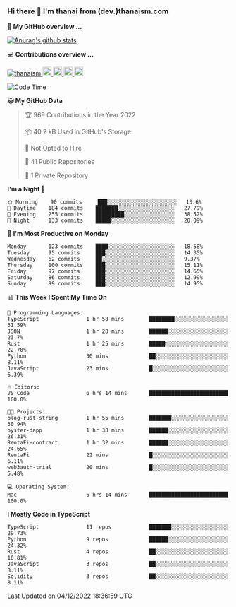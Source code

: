 ### Hi there 👋 I'm thanai from (dev.)thanaism.com

<!-- バッジ関連 -->
<!--
メイン：https://shields.io/category/social
GitHub view：https://github.com/antonkomarev/github-profile-views-counter
Qiita contributions：https://qiita.com/mikkame/items/f2c60d9caf8a8e38ec50
 -->

🍎 **My GitHub overview ...**

<!-- GitHubトロフィー -->
<!--
https://github.com/ryo-ma/github-profile-trophy
 -->

<!-- [![trophy](https://github-profile-trophy.vercel.app/?username=thanaism)](https://github.com/thanaism/thanaism) -->

<!-- GitHubステータス -->
<!--
https://github.com/anuraghazra/github-readme-stats
 -->

[![Anurag's github stats](https://github-readme-stats.vercel.app/api?username=thanaism&count_private=true&show_icons=true)](https://github.com/thanaism/thanaism)

<!-- [![ReadMe Card](https://github-readme-stats.vercel.app/api/pin/?username=thanaism&repo=thanaism)](https://github.com/thanaism/thanaism) -->

<!-- Skill icons -->
<!--
https://rahuldkjain.github.io/gh-profile-readme-generator/
 -->

💻 **Contributions overview ...**

<p align="left">

  <a href="https://github.com/thanaism/thanaism/">
    <img src="https://komarev.com/ghpvc/?username=thanaism" alt="thanaism" />
  </a>
  <a href="http://twitter.com/okinawa__noodle">
    <img height="20" src="https://img.shields.io/twitter/follow/okinawa__noodle?label=Twitter&logo=twitter&style=flat" />
  </a>
  <a href="https://github.com/thanaism">
    <img height="20" src="https://img.shields.io/github/followers/thanaism?label=follow&logo=github&style=flat" />
  </a>
  <!-- <a href="https://www.reddit.com/user/thanaism">
    <img height="20" src="https://img.shields.io/reddit/user-karma/combined/thanaism?label=Reddit&logo=reddit&style=flat" />
  </a>
  <a href="https://stackoverflow.com/users/5720201/thanaism">
    <img height="20" src="https://img.shields.io/stackexchange/stackoverflow/r/5720201?label=StackOverflow&logo=stack-overflow&style=flat" /> -->
  </a>
  <a href="http://qiita.com/thanai">
    <img height="20" src="https://qiita-badge.apiapi.app/s/thanai/posts.svg" />
  </a>
  <//qiita.com/thanai">
    <img height="20" src="https://qiita-badge.apiapi.app/s/thanai/contributions.svg" />
  </a>
</p>

<!--START_SECTION:waka-->
![Code Time](http://img.shields.io/badge/Code%20Time-1%2C090%20hrs%2029%20mins-blue)

**🐱 My GitHub Data** 

> 🏆 969 Contributions in the Year 2022
 > 
> 📦 40.2 kB Used in GitHub's Storage 
 > 
> 🚫 Not Opted to Hire
 > 
> 📜 41 Public Repositories 
 > 
> 🔑 1 Private Repository 
 > 
**I'm a Night 🦉** 

```text
🌞 Morning    90 commits     ███░░░░░░░░░░░░░░░░░░░░░░   13.6% 
🌆 Daytime    184 commits    ███████░░░░░░░░░░░░░░░░░░   27.79% 
🌃 Evening    255 commits    █████████░░░░░░░░░░░░░░░░   38.52% 
🌙 Night      133 commits    █████░░░░░░░░░░░░░░░░░░░░   20.09%

```
📅 **I'm Most Productive on Monday** 

```text
Monday       123 commits    ████░░░░░░░░░░░░░░░░░░░░░   18.58% 
Tuesday      95 commits     ███░░░░░░░░░░░░░░░░░░░░░░   14.35% 
Wednesday    62 commits     ██░░░░░░░░░░░░░░░░░░░░░░░   9.37% 
Thursday     100 commits    ███░░░░░░░░░░░░░░░░░░░░░░   15.11% 
Friday       97 commits     ███░░░░░░░░░░░░░░░░░░░░░░   14.65% 
Saturday     86 commits     ███░░░░░░░░░░░░░░░░░░░░░░   12.99% 
Sunday       99 commits     ███░░░░░░░░░░░░░░░░░░░░░░   14.95%

```


📊 **This Week I Spent My Time On** 

```text
💬 Programming Languages: 
TypeScript               1 hr 58 mins        ████████░░░░░░░░░░░░░░░░░   31.59% 
JSON                     1 hr 28 mins        ██████░░░░░░░░░░░░░░░░░░░   23.7% 
Rust                     1 hr 25 mins        █████░░░░░░░░░░░░░░░░░░░░   22.78% 
Python                   30 mins             ██░░░░░░░░░░░░░░░░░░░░░░░   8.11% 
JavaScript               23 mins             █░░░░░░░░░░░░░░░░░░░░░░░░   6.39%

🔥 Editors: 
VS Code                  6 hrs 14 mins       █████████████████████████   100.0%

🐱‍💻 Projects: 
blog-rust-string         1 hr 55 mins        ███████░░░░░░░░░░░░░░░░░░   30.94% 
oyster-dapp              1 hr 38 mins        ██████░░░░░░░░░░░░░░░░░░░   26.31% 
RentaFi-contract         1 hr 32 mins        ██████░░░░░░░░░░░░░░░░░░░   24.65% 
RentaFi                  22 mins             █░░░░░░░░░░░░░░░░░░░░░░░░   6.11% 
web3auth-trial           20 mins             █░░░░░░░░░░░░░░░░░░░░░░░░   5.48%

💻 Operating System: 
Mac                      6 hrs 14 mins       █████████████████████████   100.0%

```

**I Mostly Code in TypeScript** 

```text
TypeScript               11 repos            ███████░░░░░░░░░░░░░░░░░░   29.73% 
Python                   9 repos             ██████░░░░░░░░░░░░░░░░░░░   24.32% 
Rust                     4 repos             ██░░░░░░░░░░░░░░░░░░░░░░░   10.81% 
JavaScript               3 repos             ██░░░░░░░░░░░░░░░░░░░░░░░   8.11% 
Solidity                 3 repos             ██░░░░░░░░░░░░░░░░░░░░░░░   8.11%

```



 Last Updated on 04/12/2022 18:36:59 UTC
<!--END_SECTION:waka-->
